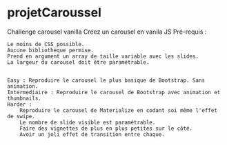 # projetCaroussel
Challenge carousel vanilla
Créez un carousel en vanila JS
Pré-requis :

    Le moins de CSS possible.
    Aucune bibliothèque permise.
    Prend en argument un array de taille variable avec les slides.
    La largeur du carousel doit être paramétrable.


    Easy : Reproduire le carousel le plus basique de Bootstrap. Sans animation.
    Intermediaire : Reproduire le carousel de Bootstrap avec animation et thumbnails.
    Harder :
        Reproduire le carousel de Materialize en codant soi même l'effet de swipe.
        Le nombre de slide visible est paramétrable.
        Faire des vignettes de plus en plus petites sur le côté.
        Avoir un joli effet de transition entre chaque.
